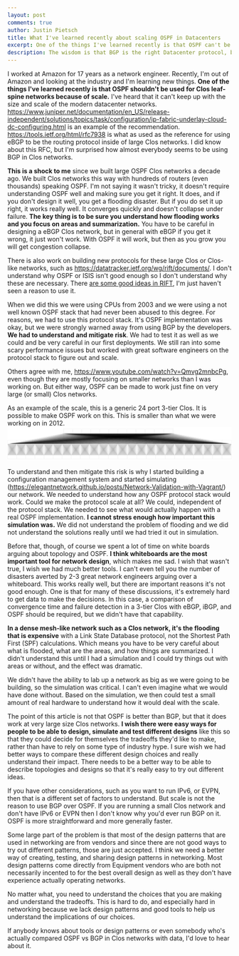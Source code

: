 ```yaml
---
layout: post
comments: true
author: Justin Pietsch
title: What I've learned recently about scaling OSPF in Datacenters
excerpt: One of the things I've learned recently is that OSPF can't be used for Clos leaf-spine networks. I've heard that it can't keep up with the scale of the modern network. ... This is a shock to me since we built large OSPF Clos networks a decade ago.
description: The wisdom is that BGP is the right Datacenter protocol, but is it? Do we know?
---
```

I worked at Amazon for 17 years as a network engineer. Recently, I'm out of Amazon and looking at the industry and I'm learning new things. **One of the things I've learned recently is that OSPF shouldn't be used for Clos leaf-spine networks because of scale.** I've heard that it can't keep up with the size and scale of the modern datacenter networks. <https://www.juniper.net/documentation/en_US/release-independent/solutions/topics/task/configuration/ip-fabric-underlay-cloud-dc-configuring.html> is an example of the recommendation.  <https://tools.ietf.org/html/rfc7938> is what as used as the reference for using eBGP to be the routing protocol inside of large Clos networks. I did know about this RFC, but I'm surprised how almost everybody seems to be using BGP in Clos networks.

**This is a shock to me** since we built large OSPF Clos networks a decade ago. We built Clos networks this way with hundreds of routers (even thousands) speaking OSPF. I'm not saying it wasn't tricky, it doesn't require understanding OSPF well and making sure you get it right. It does, and if you don't design it well, you get a flooding disaster. But if you do set it up right, it works really well. It converges quickly and doesn't collapse under failure. **The key thing is to be sure you understand how flooding works and you focus on areas and summarization.** You have to be careful in designing a eBGP Clos network, but in general with eBGP if you get it wrong, it just won't work. With OSPF it will work, but then as you grow you will get congestion collapse.

There is also work on building new protocols for these large Clos or Clos-like networks, such as <https://datatracker.ietf.org/wg/rift/documents/>. I don't understand why OSPF or ISIS isn't good enough so I don't understand why these are necessary. There [are some good ideas in RIFT](https://pc.nanog.org/static/published/meetings/NANOG74/1763/20181003_Martin_Routing_In_Dense_v1.pdf), I'm just haven't seen a reason to use it.

When we did this we were using CPUs from 2003 and we were using a not well known OSPF stack that had never been abused to this degree. For reasons, we had to use this protocol stack. It's OSPF implementation was okay, but we were strongly warned away from using BGP by the developers. **We had to understand and mitigate risk**. We had to test it as well as we could and be very careful in our first deployments. We still ran into some scary performance issues but worked with great software engineers on the protocol stack to figure out and scale.

Others agree with me, <https://www.youtube.com/watch?v=Qmvg2mnbcPg>, even though they are mostly focusing on smaller networks than I was working on. But either way, OSPF can be made to work just fine on very large (or small) Clos networks.

As an example of the scale, this is a generic 24 port 3-tier Clos. It is possible to make OSPF work on this. This is smaller than what we were working on in 2012.
![24 port 3-tier clos](/assets/images/24port-3tier-clos.svg)

To understand and then mitigate this risk is why I started building a configuration management system and started simulating (https://elegantnetwork.github.io/posts/Network-Validation-with-Vagrant/) our network. We needed to understand how any OSPF protocol stack would work. Could we make the protocol scale at all? We could, independent of the protocol stack. We needed to see what would actually happen with a real OSPF implementation. **I cannot stress enough how important this simulation was.** We did not understand the problem of flooding and we did not understand the solutions really until we had tried it out in simulation.

Before that, though, of course we spent a lot of time on white boards arguing about topology and OSPF. **I think whiteboards are the most important tool for network design**, which makes me sad. I wish that wasn't true, I wish we had much better tools. I can't even tell you the number of disasters averted by 2-3 great network engineers arguing over a whiteboard. This works really well, but there are important reasons it's not good enough. One is that for many of these discussions, it's extremely hard to get data to make the decisions. In this case, a comparison of convergence time and failure detection in a 3-tier Clos with eBGP, iBGP, and OSPF should be required, but we didn't have that capability. 

**In a dense mesh-like network such as a Clos network, it's the flooding that is expensive** with a Link State Database protocol, not the Shortest Path First (SPF) calculations. Which means you have to be very careful about what is flooded, what are the areas, and how things are summarized. I didn't understand this until I had a simulation and I could try things out with areas or without, and the effect was dramatic.

We didn't have the ability to lab up a network as big as we were going to be building, so the simulation was critical. I can't even imagine what we would have done without. Based on the simulation, we then could test a small amount of real hardware to understand how it would deal with the scale. 

The point of this article is not that OSPF is better than BGP, but that it does work at very large size Clos networks. **I wish there were easy ways for people to be able to design, simulate and test different designs** like this so that they could decide for themselves the tradeoffs they'd like to make, rather than have to rely on some type of industry hype. I sure wish we had better ways to compare these different design choices and really understand their impact. There needs to be a better way to be able to describe topologies and designs so that it's really easy to try out different ideas.

If you have other considerations, such as you want to run IPv6, or EVPN, then that is a different set of factors to understand. But scale is not the reason to use BGP over OSPF. If you are running a small Clos network and don't have IPv6 or EVPN then I don't know why you'd ever run BGP on it. OSPF is more straightforward and more generally faster.

Some large part of the problem is that most of the design patterns that are used in networking are from vendors and since there are not good ways to try out different patterns, those are just accepted. I think we need a better way of creating, testing, and sharing design patterns in networking. Most design patterns come directly from Equipment vendors who are both not necessarily incented to for the best overall design as well as they don't have experience actually operating networks.

No matter what, you need to understand the choices that you are making and understand the tradeoffs. This is hard to do, and especially hard in networking because we lack design patterns and good tools to help us understand the implications of our choices. 

If anybody knows about tools or design patterns or even somebody who's actually compared OSPF vs BGP in Clos networks with data, I'd love to hear about it.